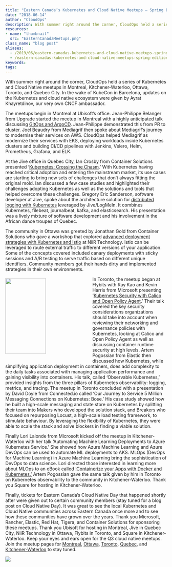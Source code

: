 ```yaml
---
title: "Eastern Canada’s Kubernetes and Cloud Native Meetups – Spring Edition 2019"
date: "2018-06-14"
author: "CloudOps"
description: With summer right around the corner, CloudOps held a series of Kubernetes and Cloud Native meetups in Montreal, Kitchener-Waterloo, Ottawa, Toronto, and Quebec City.
resources:
- name: "thumbnail"
  src: "EasternCanadaMeetups.png"
class_name: "blog post"
aliases: 
  - /2019/06/eastern-canadas-kubernetes-and-cloud-native-meetups-spring-edition-2019/
  - /eastern-canadas-kubernetes-and-cloud-native-meetups-spring-edition-2019/
keywords:
tags:
---
```


<p>With summer right around the corner, CloudOps held a series of Kubernetes and Cloud Native meetups in Montreal, Kitchener-Waterloo, Ottawa, Toronto, and Quebec City. In the wake of KubeCon in Barcelona, updates on the Kubernetes and cloud native ecosystem were given by Ayrat Khayretdinov, our very own CNCF ambassador.</p>

<p>The meetups begin in Montreal at Ubisoft’s office. Jean-Philippe Belanger from Upgrade started the meetup in Montreal with a highly anticipated talk discussing <a href="https://www.slideshare.net/CloudOps2005/gitops-with-argocd">GitOps and ArgoCD</a>. Jean-Philippe demonstrated this from PR to cluster. Joel Beaudry from Mediagrif then spoke about Mediagrif’s journey to modernise their services on AWS. CloudOps helped Mediagrif as modernize their services with EKS, deploying workloads inside Kubernetes clusters and building CI/CD pipelines with Jenkins, Velero, Helm, Prometheus, Grafana, and ELK.</p>

<p>At the Jive office in Quebec City, Ian Crosby from Container Solutions presented ‘<a href="https://www.slideshare.net/CloudOps2005/kubernetes-crossing-the-chasm">Kubernetes: Crossing the Chasm</a>.’ With Kubernetes having reached critical adoption and entering the mainstream market, its use cases are starting to bring new sets of challenges that don’t always fitting the original mold. Ian discussed a few case studies and highlighted their challenges adopting Kubernetes as well as the solutions and tools that helped overcome these challenges. Gregory Eric Sanderson, software developer at Jive, spoke about the architecture solution for <a href="https://www.slideshare.net/CloudOps2005/distributed-logging-with-kubernetes">distributed logging with Kubernetes</a> leveraged by Jive/LogMeIn. It combines Kubernetes, filebeat, journalbeat, kafka, and elasticsearch. His presentation was a lively mixture of software development and his involvement in the African dance troupes of Quebec.</p>

<p>The community in Ottawa was greeted by Jonathan Gold from Container Solutions who gave a workshop that explored <a href="https://www.slideshare.net/CloudOps2005/advanced-deployment-strategies-with-kubernetes-and-istio">advanced deployment strategies with Kubernetes and Istio</a> at NiiR Technology. Istio can be leveraged to route external traffic to different versions of your application. Some of the concepts covered included canary deployments with sticky sessions and A/B testing to serve traffic based on different unique identifiers. Community members got their hands dirty and implemented strategies in their own environments.</p>

<div class="wp-block-image"><img style="width: 50%; float: left; margin: 5px 20px 20px 0;" src="/images/blog/post/D8ag4ZwXoAE1rHK.jpg" alt="" class="wp-image-9180" width="316" height="237"></div>

<p>In Toronto, the meetup began at Flybits with Ray Kao and Kevin Harris from Microsoft presenting ‘<a href="https://www.slideshare.net/CloudOps2005/kubernetes-security-with-calico-and-open-policy-agent">Kubernetes Security with Calico and Open Policy Agent</a>.’ Their talk covered the key security considerations organizations should take into account when reviewing their networking and governance policies with Kubernetes, looking at Calico and Open Policy Agent as well as discussing container runtime security at high levels. Artem Pogossian from Elastic then discussed how Kubernetes, while simplifying application deployment in containers, does add complexity to the daily tasks associated with managing application performance and gaining visibility into containers. His talk, called ‘Observable Kubernetes,’ provided insights from the three pillars of Kubernetes observability: logging, metrics, and tracing. The meetup in Toronto concluded with a presentation by David Doyle from Connected.io called ‘Our Journey to Service 5 Million Messaging Connections on Kubernetes: Bose.’ His case study showed how he built a high-scale messaging and state store on Kubernetes by splitting their team into Makers who developed the solution stack, and Breakers who focused on repurposing Locust, a high-scale load testing framework, to stimulate behaviour. By leveraging the flexibility of Kubernetes, they were able to scale the stack and solve blockers in finding a viable solution.</p>

<p>Finally Lori Lalonde from Microsoft kicked off the meetup in Kitchener-Waterloo with her talk ‘Automating Machine Learning Deployments to Azure Kubernetes Service.’ She showed how Azure Machine Learning and Azure DevOps can be used to automate ML deployments to AKS. MLOps (DevOps for Machine Learning) in Azure Machine Learning bring the sophistication of DevOps to data science. Lori directed those interested in learning more about MLOps to an eBook called <a href="http://aka.ms/DockerK8s">‘Containerize your Apps with Docker and Kubernetes.’</a> Artem Pogossian gave the same talk given by him in Toronto on Kubernetes observability to the community in Kitchener-Waterloo. Thank you Square for hosting in Kitchener-Waterloo.</p>

<p>Finally, tickets for Eastern Canada’s Cloud Native Day that happened shortly after were given out to certain community members (stay tuned for a blog post on Cloud Native Day). It was great to see the local Kubernetes and Cloud Native communities across Eastern Canada once more and to see how these communities have grown over the years. Thank you Microsoft, Rancher, Elastic, Red Hat, Tigera, and Container Solutions for sponsoring these meetups. Thank you Ubisoft for hosting in Montreal, Jive in Quebec City, NiiR Technology in Ottawa, Flybits in Toronto, and Square in Kitchener-Waterloo. Keep your eyes and ears open for the Q3 cloud native meetups. Join the meetup pages for <a href="https://www.meetup.com/Kubernetes-Montreal">Montreal</a>, <a href="https://www.meetup.com/Kubernetes-Ottawa">Ottawa</a>, <a href="https://www.meetup.com/Kubernetes-Toronto">Toronto</a>, <a href="https://www.meetup.com/Kubernetes-Quebec">Quebec</a>, and <a href="https://www.meetup.com/Kubernetes-Kitchener-Waterloo">Kitchener-Waterloo</a> to stay tuned.</p>

<div class="row">
    <div class="col-xl-8 offset-xl-2 col-lg-10 offset-lg-1 col-md-10 offset-md-1 col-sm-12 col-xs-12 cta-image">
      <img src="/images/blog/cta/white-paper.jpeg">
    </div>
</div>